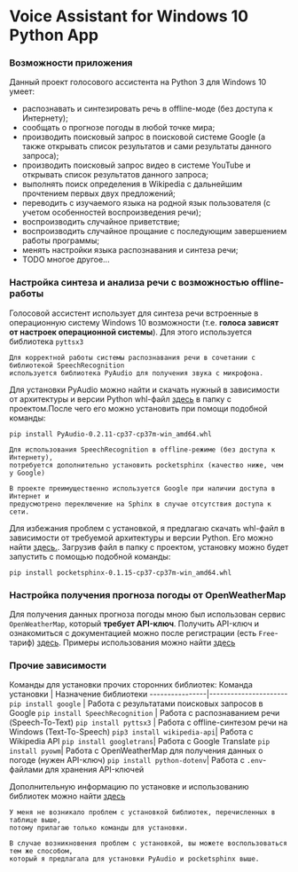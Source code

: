 # Voice Assistant for Windows 10 Python App

### Возможности приложения
Данный проект голосового ассистента на Python 3 для Windows 10 умеет:
* распознавать и синтезировать речь в offline-моде (без доступа к Интернету);
* сообщать о прогнозе погоды в любой точке мира;
* производить поисковый запрос в поисковой системе Google
  (а также открывать список результатов и сами результаты данного запроса);
* производить поисковый запрос видео в системе YouTube и открывать список результатов данного запроса;
* выполнять поиск определения в Wikipedia c дальнейшим прочтением первых двух предложений;
* переводить с изучаемого языка на родной язык пользователя (с учетом особенностей воспроизведения речи);
* воспроизводить случайное приветствие;
* воспроизводить случайное прощание с последующим завершением работы программы;
* менять настройки языка распознавания и синтеза речи;
* TODO многое другое...

### Настройка синтеза и анализа речи с возможностью offline-работы
Голосовой ассистент использует для синтеза речи встроенные в операционную систему Windows 10 возможности
(т.е. **голоса зависят от настроек операционной системы**). Для этого используется библиотека `pyttsx3`

    Для корректной работы системы распознавания речи в сочетании с библиотекой SpeechRecognition
    используется библиотека PyAudio для получения звука с микрофона.
    
Для установки PyAudio можно найти и скачать нужный в зависимости от архитектуры и версии Python whl-файл [здесь](https://www.lfd.uci.edu/~gohlke/pythonlibs/#pyaudio) в папку с проектом.После чего его можно установить при помощи подобной команды:

`pip install PyAudio-0.2.11-cp37-cp37m-win_amd64.whl`

    Для использования SpeechRecognition в offline-режиме (без доступа к Интернету), 
    потребуется дополнительно установить pocketsphinx (качество ниже, чем у Google)
    
    В проекте преимущественно используется Google при наличии доступа в Интернет и
    предусмотрено переключение на Sphinx в случае отсутствия доступа к сети.

Для избежания проблем с установкой, я предлагаю скачать whl-файл в зависимости от требуемой архитектуры и версии Python. Его можно найти [здесь.](https://www.lfd.uci.edu/~gohlke/pythonlibs/#pocketsphinx). Загрузив файл в папку с проектом, установку можно будет запустить с помощью подобной команды: 

`pip install pocketsphinx-0.1.15-cp37-cp37m-win_amd64.whl`


### Настройка получения прогноза погоды от OpenWeatherMap
Для получения данных прогноза погоды мною был использован сервис `OpenWeatherMap`, который **требует API-ключ**.
Получить API-ключ и ознакомиться с документацией можно после регистрации (есть `Free`-тариф) [здесь](https://openweathermap.org/).
Примеры использования можно найти [здесь](https://pyowm.readthedocs.io/en/latest/v3/code-recipes.html)


### Прочие зависимости
Команды для установки прочих сторонних библиотек:
Команда установки  | Назначение библиотеки
----------------|----------------------
`pip install google`       | Работа с результатами поисковых запросов в Google
`pip install SpeechRecognition`       | Работа с распознаванием речи (Speech-To-Text)
`pip install pyttsx3`   | Работа с offline-синтезом речи на Windows (Text-To-Speech)
`pip3 install wikipedia-api`| Работа с Wikipedia API
`pip install googletrans`| Работа с Google Translate
`pip install pyowm`| Работа с OpenWeatherMap для получения данных о погоде (нужен API-ключ)
`pip install python-dotenv`| Работа с `.env`-файлами для хранения API-ключей

Дополнительную информацию по установке и использованию библиотек можно найти [здесь](https://pypi.org/)

    У меня не возникало проблем с установкой библиотек, перечисленных в таблице выше, 
    потому прилагаю только команды для установки.
    
    В случае возникновения проблем с установкой, вы можете воспользоваться тем же способом, 
    который я предлагала для установки PyAudio и pocketsphinx выше. 
